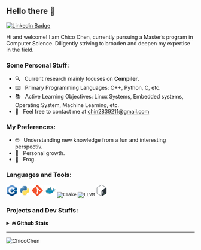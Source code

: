 ## Hello there 👋
[![Linkedin Badge](https://img.shields.io/badge/-LinkedIn-0e76a8?style=flat-square&logo=Linkedin&logoColor=white)](https://www.linkedin.com/in/shang-chi-chen-b11a4a352/)

Hi and welcome! I am Chico Chen, currently pursuing a Master’s program in Computer Science. Diligently striving to broaden and deepen my expertise in the field.

### Some Personal Stuff:
- 🔍 &nbsp; Current research mainly focuses on **Compiler**.
- ⌨️ &nbsp; Primary Programming Languages: C++, Python, C, etc.
- 📚 &nbsp; Active Learning Objectives: Linux Systems, Embedded  systems, Operating System, Machine Learning, etc.
- 📧 &nbsp; Feel free to contact me at [chin2839211@gmail.com](mailto:chin2839211@gmail.com)


### My Preferences:
- 🤓  &nbsp; Understanding new knowledge from a fun and interesting perspectiv.
- 🚀 &nbsp; Personal growth.
- 🐸 &nbsp; Frog.

### Languages and Tools:

<code><img height="30" src="https://raw.githubusercontent.com/devicons/devicon/master/icons/cplusplus/cplusplus-original.svg" alt="C++"></code>
<code><img height="30" src="https://raw.githubusercontent.com/devicons/devicon/master/icons/python/python-original.svg" alt="Python"></code>
<code><img height="30" src="https://raw.githubusercontent.com/devicons/devicon/master/icons/git/git-original.svg" alt="Git"></code>
<code><img height="30" src="https://raw.githubusercontent.com/devicons/devicon/master/icons/docker/docker-original.svg" alt="Docker"></code>
<code><img height="30" src="https://cdn.jsdelivr.net/gh/devicons/devicon@latest/icons/cmake/cmake-plain.svg" alt="Cmake"></code>
<code><img height="30" src="https://cdn.jsdelivr.net/gh/devicons/devicon@latest/icons/llvm/llvm-original.svg" alt="LLVM"></code>
<code><img height="30" src="https://raw.githubusercontent.com/devicons/devicon/master/icons/bash/bash-original.svg" alt="Shell Script"></code>

### Projects and Dev Stuffs:
<details>
  <summary><b>🔥 Github Stats</b></summary>
  <br />
  <img height="180em" src="https://github-readme-streak-stats.herokuapp.com/?user=ChicoChen&hide_border=true" />
  <img height="180em" src="https://github-readme-stats.vercel.app/api?username=ChicoChen&show_icons=true&hide_border=true&&count_private=true&include_all_commits=true&PAT_1" />
  <img height="180em" src="https://github-readme-stats.vercel.app/api/top-langs/?username=ChicoChen&exclude_repo=KNN-Image-Classification&show_icons=true&hide_border=true&layout=compact&hide=jupyter%20notebook&langs_count=8"/>
</details>

---------------------
<p align="left"> <img src="https://komarev.com/ghpvc/?username=ChicoChen&label=Profile%20views&color=0e75b6&style=flat" alt="ChicoChen" /> </p>